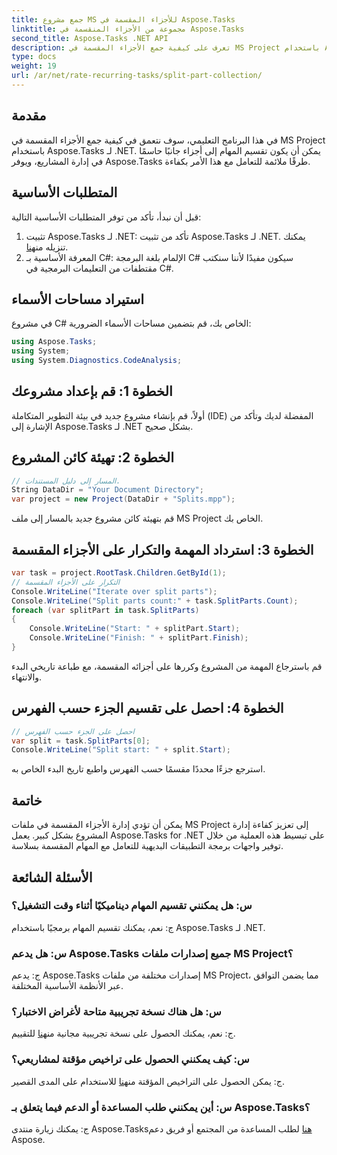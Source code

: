 ```yaml
---
title: جمع مشروع MS للأجزاء المقسمة في Aspose.Tasks
linktitle: مجموعة من الأجزاء المنقسمة في Aspose.Tasks
second_title: Aspose.Tasks .NET API
description: تعرف على كيفية جمع الأجزاء المقسمة في MS Project باستخدام Aspose.Tasks لـ .NET. يرشدك هذا البرنامج التعليمي الشامل خلال العملية خطوة بخطوة.
type: docs
weight: 19
url: /ar/net/rate-recurring-tasks/split-part-collection/
---
```

## مقدمة
في هذا البرنامج التعليمي، سوف نتعمق في كيفية جمع الأجزاء المقسمة في MS Project باستخدام Aspose.Tasks لـ .NET. يمكن أن يكون تقسيم المهام إلى أجزاء جانبًا حاسمًا في إدارة المشاريع، ويوفر Aspose.Tasks طرقًا ملائمة للتعامل مع هذا الأمر بكفاءة.
## المتطلبات الأساسية
قبل أن نبدأ، تأكد من توفر المتطلبات الأساسية التالية:
1. تثبيت Aspose.Tasks لـ .NET: تأكد من تثبيت Aspose.Tasks لـ .NET. يمكنك تنزيله من[هنا](https://releases.aspose.com/tasks/net/).
2. المعرفة الأساسية بـ C#: الإلمام بلغة البرمجة C# سيكون مفيدًا لأننا سنكتب مقتطفات من التعليمات البرمجية في C#.

## استيراد مساحات الأسماء
في مشروع C# الخاص بك، قم بتضمين مساحات الأسماء الضرورية:
```csharp
using Aspose.Tasks;
using System;
using System.Diagnostics.CodeAnalysis;

```

## الخطوة 1: قم بإعداد مشروعك
أولاً، قم بإنشاء مشروع جديد في بيئة التطوير المتكاملة (IDE) المفضلة لديك وتأكد من الإشارة إلى Aspose.Tasks لـ .NET بشكل صحيح.
## الخطوة 2: تهيئة كائن المشروع
```csharp
// المسار إلى دليل المستندات.
String DataDir = "Your Document Directory";
var project = new Project(DataDir + "Splits.mpp");
```
قم بتهيئة كائن مشروع جديد بالمسار إلى ملف MS Project الخاص بك.
## الخطوة 3: استرداد المهمة والتكرار على الأجزاء المقسمة
```csharp
var task = project.RootTask.Children.GetById(1);
// التكرار على الأجزاء المقسمة
Console.WriteLine("Iterate over split parts");
Console.WriteLine("Split parts count:" + task.SplitParts.Count);
foreach (var splitPart in task.SplitParts)
{
    Console.WriteLine("Start: " + splitPart.Start);
    Console.WriteLine("Finish: " + splitPart.Finish);
}
```
قم باسترجاع المهمة من المشروع وكررها على أجزائه المقسمة، مع طباعة تاريخي البدء والانتهاء.
## الخطوة 4: احصل على تقسيم الجزء حسب الفهرس
```csharp
// احصل على الجزء حسب الفهرس
var split = task.SplitParts[0];
Console.WriteLine("Split start: " + split.Start);
```
استرجع جزءًا محددًا مقسمًا حسب الفهرس واطبع تاريخ البدء الخاص به.

## خاتمة
يمكن أن تؤدي إدارة الأجزاء المقسمة في ملفات MS Project إلى تعزيز كفاءة إدارة المشروع بشكل كبير. يعمل Aspose.Tasks for .NET على تبسيط هذه العملية من خلال توفير واجهات برمجة التطبيقات البديهية للتعامل مع المهام المقسمة بسلاسة.
## الأسئلة الشائعة
### س: هل يمكنني تقسيم المهام ديناميكيًا أثناء وقت التشغيل؟
ج: نعم، يمكنك تقسيم المهام برمجيًا باستخدام Aspose.Tasks لـ .NET.
### س: هل يدعم Aspose.Tasks جميع إصدارات ملفات MS Project؟
ج: يدعم Aspose.Tasks إصدارات مختلفة من ملفات MS Project، مما يضمن التوافق عبر الأنظمة الأساسية المختلفة.
### س: هل هناك نسخة تجريبية متاحة لأغراض الاختبار؟
 ج: نعم، يمكنك الحصول على نسخة تجريبية مجانية من[هنا](https://releases.aspose.com/) للتقييم.
### س: كيف يمكنني الحصول على تراخيص مؤقتة لمشاريعي؟
 ج: يمكن الحصول على التراخيص المؤقتة من[هنا](https://purchase.aspose.com/temporary-license/) للاستخدام على المدى القصير.
### س: أين يمكنني طلب المساعدة أو الدعم فيما يتعلق بـ Aspose.Tasks؟
 ج: يمكنك زيارة منتدى Aspose.Tasks[هنا](https://forum.aspose.com/c/tasks/15) لطلب المساعدة من المجتمع أو فريق دعم Aspose.